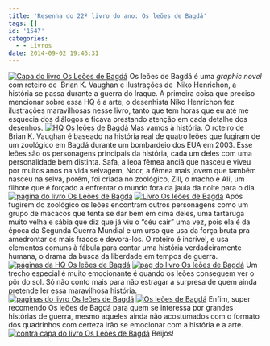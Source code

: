 ```yaml
---
title: 'Resenha do 22º livro do ano: Os leões de Bagdá'
tags: []
id: '1547'
categories:
  - - Livros
date: 2014-09-02 19:46:31
---
```


[![Capa do livro Os Leões de Bagdá](/wp-content/uploads/2014/09/capa-do-livro-os-Leões-de-Bagdá.jpg)](/wp-content/uploads/2014/09/capa-do-livro-os-Leões-de-Bagdá.jpg) Os leões de Bagdá é uma _graphic novel_ com roteiro de  Brian K. Vaughan e ilustrações de  Niko Henrichon, a história se passa durante a guerra do Iraque. A primeira coisa que preciso mencionar sobre essa HQ é a arte, o desenhista Niko Henrichon fez ilustrações maravilhosas nesse livro, tanto que tem horas que eu até me esquecia dos diálogos e ficava prestando atenção em cada detalhe dos desenhos. [![HQ Os leões de Bagdá](/wp-content/uploads/2014/09/HQ-Os-leões-de-Bagdá.jpg)](/wp-content/uploads/2014/09/HQ-Os-leões-de-Bagdá.jpg) Mas vamos à história. O roteiro de Brian K. Vaughan é baseado na história real de quatro leões que fugiram de um zoológico em Bagdá durante um bombardeio dos EUA em 2003. Esse leões são os personagens principais da história, cada um deles com uma  personalidade bem distinta. Safa, a leoa fêmea anciã que nasceu e viveu por muitos anos na vida selvagem, Noor, a fêmea mais jovem que também nasceu na selva, porém, foi criada no zoológico, Zill, o macho e Ali, um filhote que é forçado a enfrentar o mundo fora da jaula da noite para o dia. [![página do livro Os Leões de Bagdá](/wp-content/uploads/2014/09/página-do-livro-Os-Leões-de-Bagdá.jpg)](/wp-content/uploads/2014/09/página-do-livro-Os-Leões-de-Bagdá.jpg) [![Livro Os leões de Bagdá](/wp-content/uploads/2014/09/Livro-Os-leões-de-Bagdá.jpg)](/wp-content/uploads/2014/09/Livro-Os-leões-de-Bagdá.jpg) Após fugirem do zoológico os leões encontram outros personagens como um grupo de macacos que tenta se dar bem em cima deles, uma tartaruga muito velha e sábia que diz que já viu o “céu cair” uma vez, pois ela é da época da Segunda Guerra Mundial e um urso que usa da força bruta pra amedrontar os mais fracos e devorá-los. O roteiro é incrível, e usa elementos comuns à fábula para contar uma história verdadeiramente humana, o drama da busca da liberdade em tempos de guerra. [![páginas da HQ Os leões de Bagdá](/wp-content/uploads/2014/09/páginas-da-HQ-Os-leões-de-Bagdá.jpg)](/wp-content/uploads/2014/09/páginas-da-HQ-Os-leões-de-Bagdá.jpg) [![pag do livro Os leões de Bagdá](/wp-content/uploads/2014/09/pag-do-livro-Os-leões-de-Bagdá.jpg)](/wp-content/uploads/2014/09/pag-do-livro-Os-leões-de-Bagdá.jpg) Um trecho especial é muito emocionante é quando os leões conseguem ver o pôr do sol. Só não conto mais para não estragar a surpresa de quem ainda pretende ler essa maravilhosa história. [![paginas do livro Os leões de Bagdá](/wp-content/uploads/2014/09/paginas-do-livro-Os-leões-de-Bagdá.jpg)](/wp-content/uploads/2014/09/paginas-do-livro-Os-leões-de-Bagdá.jpg) [![Os leões de Bagdá](/wp-content/uploads/2014/09/Os-leões-de-Bagdá.jpg)](/wp-content/uploads/2014/09/Os-leões-de-Bagdá.jpg) Enfim, super recomendo Os leões de Bagdá para quem se interessa por grandes histórias de guerra, mesmo aqueles ainda não acostumados com o formato dos quadrinhos com certeza irão se emocionar com a história e a arte. [![contra capa do livro Os Leões de Bagdá](/wp-content/uploads/2014/09/contra-capa-do-livro-Os-Leões-de-Bagdá.jpg)](/wp-content/uploads/2014/09/contra-capa-do-livro-Os-Leões-de-Bagdá.jpg) Beijos!
